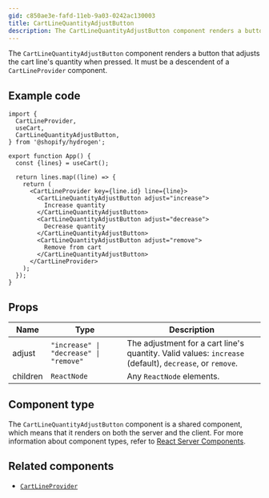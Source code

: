 ```yaml
---
gid: c850ae3e-fafd-11eb-9a03-0242ac130003
title: CartLineQuantityAdjustButton
description: The CartLineQuantityAdjustButton component renders a button that adjusts the cart line's quantity when pressed.
---
```


The `CartLineQuantityAdjustButton` component renders a button that adjusts the cart line's quantity when pressed.
It must be a descendent of a `CartLineProvider` component.

## Example code

```tsx
import {
  CartLineProvider,
  useCart,
  CartLineQuantityAdjustButton,
} from '@shopify/hydrogen';

export function App() {
  const {lines} = useCart();

  return lines.map((line) => {
    return (
      <CartLineProvider key={line.id} line={line}>
        <CartLineQuantityAdjustButton adjust="increase">
          Increase quantity
        </CartLineQuantityAdjustButton>
        <CartLineQuantityAdjustButton adjust="decrease">
          Decrease quantity
        </CartLineQuantityAdjustButton>
        <CartLineQuantityAdjustButton adjust="remove">
          Remove from cart
        </CartLineQuantityAdjustButton>
      </CartLineProvider>
    );
  });
}
```

## Props

| Name     | Type                                                      | Description                                                                                             |
| -------- | --------------------------------------------------------- | ------------------------------------------------------------------------------------------------------- |
| adjust   | <code>"increase" &#124; "decrease" &#124; "remove"</code> | The adjustment for a cart line's quantity. Valid values: `increase` (default), `decrease`, or `remove`. |
| children | <code>ReactNode</code>                                    | Any `ReactNode` elements.                                                                               |

## Component type

The `CartLineQuantityAdjustButton` component is a shared component, which means that it renders on both the server and the client. For more information about component types, refer to [React Server Components](/custom-storefronts/hydrogen/framework/react-server-components).

## Related components

- [`CartLineProvider`](/api/hydrogen/components/cart/cartlineprovider)
